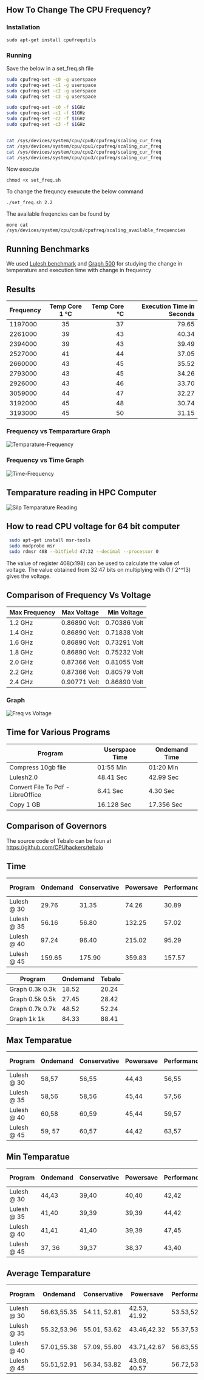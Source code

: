 

## How To Change The CPU Frequency?

### Installation

```
sudo apt-get install cpufrequtils
```

### Running

Save the below in a set_freq.sh file
```sh
sudo cpufreq-set -c0 -g userspace
sudo cpufreq-set -c1 -g userspace
sudo cpufreq-set -c2 -g userspace
sudo cpufreq-set -c3 -g userspace

sudo cpufreq-set -c0 -f $1GHz
sudo cpufreq-set -c1 -f $1GHz
sudo cpufreq-set -c2 -f $1GHz
sudo cpufreq-set -c3 -f $1GHz


cat /sys/devices/system/cpu/cpu0/cpufreq/scaling_cur_freq
cat /sys/devices/system/cpu/cpu1/cpufreq/scaling_cur_freq
cat /sys/devices/system/cpu/cpu2/cpufreq/scaling_cur_freq
cat /sys/devices/system/cpu/cpu3/cpufreq/scaling_cur_freq

```

Now execute 

```
chmod +x set_freq.sh
```

To change the frequncy exeucute the below command

```
./set_freq.sh 2.2
```

The available freqencies can be found by 

```
more cat /sys/devices/system/cpu/cpu0/cpufreq/scaling_available_frequencies
```

## Running Benchmarks

We used [Lulesh benchmark](https://codesign.llnl.gov/lulesh.php)  and [Graph 500](http://www.graph500.org/) for studying the change in temperature and execution time with change in frequency

## Results

| Frequency  | Temp Core 1 ℃ | Temp Core ℃ | Execution Time  in Seconds |
| ------------- |:-------------:| -----:| ----:|
| 1197000 | 35 | 37 | 79.65 |
| 2261000 | 39 | 43 | 40.34 |
| 2394000 | 39 | 43 | 39.49 |
| 2527000 | 41 | 44 | 37.05 |
| 2660000 | 43 | 45 | 35.52 |
| 2793000 | 43 | 45 | 34.26 |
| 2926000 | 43 | 46 | 33.70 |
| 3059000 | 44 | 47 | 32.27 |
| 3192000 | 45 | 48 | 30.74 |
| 3193000 | 45 | 50 | 31.15 |



### Frequency vs Tempararture Graph

![Temparature-Frequency](images/freq-temp.png) 

### Frequency vs Time Graph

![Time-Frequency](images/time-freq.png) 

## Temparature reading in HPC Computer

![Silp Temparature Reading](images/temparature-silp.png)

## How to read CPU voltage for 64 bit computer

```bash
 sudo apt-get install msr-tools
 sudo modprobe msr
 sudo rdmsr 408 --bitfield 47:32 --decimal --processor 0
 ```
 
The value of register 408(x198) can be used to calculate the value of voltage. 
The value obtained from 32:47 bits on multiplying with (1 / 2^^13) gives the voltage.

## Comparison of Frequency Vs Voltage


|Max Frequency| Max Voltage |Min Voltage |
|---------|:-------------:|-------:|
|1.2 GHz|0.86890 Volt|0.70386 Volt|
|1.4 GHz|0.86890 Volt|0.71838 Volt|
|1.6 GHz|0.86890 Volt|0.73291 Volt|
|1.8 GHz|0.86890 Volt|0.75232 Volt|
|2.0 GHz|0.87366 Volt|0.81055 Volt|
|2.2 GHz|0.87366 Volt|0.80579 Volt|
|2.4 GHz|0.90771 Volt|0.86890 Volt|


### Graph

![Freq vs Voltage](images/freqvsvol.png)

## Time for Various Programs 

|Program             |Userspace Time| Ondemand Time|
|--------------------|--------------|--------------|
|Compress 10gb file|01:55 Min|01:20 Min|
|Lulesh2.0|48.41 Sec|42.99 Sec|
|Convert File To Pdf - LibreOffice|6.41 Sec |4.30 Sec|
|Copy 1 GB|16.128 Sec|17.356 Sec|

## Comparison of Governors
The source code of Tebalo can be foun at https://github.com/CPUhackers/tebalo

## Time

|Program       |Ondemand     |Conservative  | Powersave| Performance| Rounder @ 1| Rounder @ 2| Rounder @ 5|
|--------------|-------------|--------------|----------|------------|------------|------------|------------|
|Lulesh @ 30   |29.76		     |31.35         |74.26     |30.89       |43.21       |41.91       |43.46       |
|Lulesh @ 35   |56.16        |56.80         |132.25    |57.02       |79.10       |82.87       |77.30       |
|Lulesh @ 40   |97.24        |96.40         |215.02    |95.29       |136.79      |128.67      |132.02      |
|Lulesh @ 45   |159.65       |175.90        |359.83    |157.57      |217.00      |225.11      |209.52      |


|Program         |Ondemand  |Tebalo  |
|--------------- |----------|---------|
|Graph 0.3k 0.3k |18.52     |20.24    |
|Graph 0.5k 0.5k |27.45     |28.42    |
|Graph 0.7k 0.7k |48.52     |52.24    |
|Graph 1k 1k     |84.33     |88.41    |



## Max Temparatue 

|Program       |Ondemand     |Conservative  |  Powersave|Performance| Rounder @ 1 |Rounder @ 2 |Rounder @ 5 |
|--------------|-------------|--------------|-----------|-----------| ------------|------------|------------|
|Lulesh @ 30   |58,57		 |56,55         |44,43      |56,55      |55,53        |56,55       |55,53       |
|Lulesh @ 35   |58,56        |58,56         |45,44      |57,56      |56,55        |56,55       |55,53       |
|Lulesh @ 40   |60,58        |60,59         |45,44      |59,57      |57,56        |58,56       |57,54       |
|Lulesh @ 45   |59, 57       |60,57         |44,42      |63,57      |57,55        |57,55       |58,56       |



## Min Temparatue


|Program       |Ondemand     |Conservative  |Powersave|Performance| Rounder @ 1|Rounder @ 2|Rounder @ 5|
|--------------|-------------|--------------|---------|-----------|------------|-----------|-----------|
|Lulesh @ 30   |44,43		 |39,40         |40,40    | 42,42     | 41, 41     |41,39	   |39,38      |
|Lulesh @ 35   |41,40        |39,39         |39,39    | 44,42     | 39, 39     |40,39      |41,39      |
|Lulesh @ 40   |41,41     	 |41,40         |39,39    | 47,45     | 40, 40     |41,40      |42,40      |
|Lulesh @ 45   |37, 36       |39,37         |38,37    | 43,40     | 42, 40     |40,39      |41,39      |


## Average Temparature


|Program      	|Ondemand        |Conservative  |Powersave     |Performance | Rounder @ 1  |Rounder @ 2 | Rounder @ 5| 
|--------------|-----------------|--------------|--------------|------------|--------------|------------|------------|
|Lulesh @ 30   |56.63,55.35		 |54.11, 52.81  |42.53, 41.92  |53.53,52.67 | 49.68, 48.22 |49.22,47.97 |49.03,46.55 |
|Lulesh @ 35   |55.32,53.96      |55.01, 53.62  |43.46,42.32   |55.37,53.79 | 49.57, 48.52 |50.04,48.94 |48.36,46.01 |
|Lulesh @ 40   |57.01,55.38      |57.09, 55.80  |43.71,42.67   |56.63,55.08 | 50.79, 49.79 |51.21,50.01 |50.05,47.76 |
|Lulesh @ 45   |55.51,52.91      |56.34, 53.82  |43.08, 40.57  |56.72,53.75 | 50.65, 48.16 |50.99,48.60 |50.68,48.57 |

